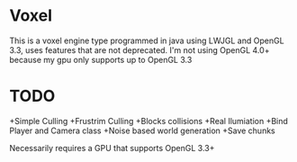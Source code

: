 # Voxel
This is a voxel engine type programmed in java using LWJGL and OpenGL 3.3, uses features that are not deprecated.
I'm not using OpenGL 4.0+ because my gpu only supports up to OpenGL 3.3

# TODO
+Simple Culling
+Frustrim Culling
+Blocks collisions
+Real Ilumiation
+Bind Player and Camera class
+Noise based world generation
+Save chunks

Necessarily requires a GPU that supports OpenGL 3.3+